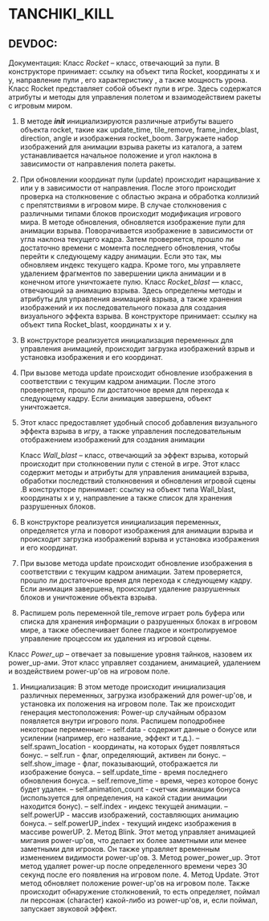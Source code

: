 # TANCHIKI_KILL 

## DEVDOC: 
Документация:
	Класс *Rocket* – класс, отвечающий за пули.
В конструкторе принимает: ссылку на объект типа  Rocket, координаты  х и у, направление пули , его характеристику , а также мощность урона.
             Класс Rocket представляет собой объект пули в игре. Здесь содержатся атрибуты и методы для управления полетом и взаимодействием ракеты с игровым миром.
1.	В методе *__init__*  инициализируются различные атрибуты вашего объекта rocket, такие как update_time, tile_remove, frame_index_blast, direction, angle и изображения rocket_boom. Загружаете набор изображений для анимации взрыва ракеты из каталога, а затем устанавливается начальное положение и угол наклона в зависимости от направления полета ракеты.
2.	 При обновлении координат пули (update) происходит наращивание x или y в зависимости от направления. После этого происходит проверка на столкновение с областью экрана и обработка коллизий с препятствиями в игровом мире. В случае столкновения с различными типами блоков происходит модификация игрового мира. В  методе обновления,  обновляется изображение пули для анимации взрыва.  Поворачивается изображение в зависимости от угла наклона текущего кадра. Затем  проверяется, прошло ли достаточно времени с момента последнего обновления, чтобы перейти к следующему кадру анимации. Если это так, мы обновляем индекс текущего кадра. Кроме того, мы управляете удалением фрагментов по завершении цикла анимации и в конечном итоге уничтожаете пулю.
Класс *Rocket_blast* — класс, отвечающий за анимацию взрыва. Здесь определены методы и атрибуты для управления анимацией взрыва, а также хранения изображений и их последовательного показа для создания визуального эффекта взрыва. В конструкторе принимает: ссылку на объект типа Rocket_blast, координаты x и y.
1.	В конструкторе реализуется инициализация переменных для управления анимацией, происходит загрузка изображений взрыв и  установка изображения и его координат.
2.	При вызове метода update происходит обновление изображения в соответствии с текущим кадром анимации. После этого проверяется, прошло ли достаточное время для перехода к следующему кадру. Если анимация завершена, объект уничтожается.
3.	Этот класс предоставляет удобный способ добавления визуального эффекта взрыва в игру, а также управления последовательным отображением изображений для создания анимации
	
	Класс *Wall_blast* – класс, отвечающий за эффект взрыва, который происходит при столкновении пули  с стеной в игре. Этот класс содержит методы и атрибуты для управления анимацией взрыва, обработки последствий столкновения и обновления игровой сцены .В конструкторе принимает: ссылку на объект типа Wall_blast, координаты x и y, направление  а также список для хранения разрушенных блоков.
1.	В конструкторе реализуется инициализация переменных, определяется угла и поворот изображения для анимации взрыва и происходит загрузка изображений взрыва и установка изображения и его координат.
2.	При вызове метода update происходит обновление изображения в соответствии с текущим кадром анимации. Затем проверяется, прошло ли достаточное время для перехода к следующему кадру. Если анимация завершена, происходит удаление разрушенных блоков и уничтожение объекта взрыва.
3.	Распишем роль переменной tile_remove играет роль буфера или списка для хранения информации о разрушенных блоках в игровом мире, а также обеспечивает более гладкое и контролируемое управление процессом их удаления из игровой сцены.

Класс *Power_up* – отвечает за повышение уровня тайнков, назовем их power_up-ами.
Этот класс управляет созданием, анимацией, удалением и воздействием power-up'ов на игровом поле.
1.	Инициализация: В этом методе происходит инициализация различных переменных, загрузка изображений для power-up'ов, и установка их положения на игровом поле. Так же происходит генерация местоположения: Power-up случайным образом появляется внутри игрового поля. Распишем поподробнее некоторые переменные:
	– self.data - содержит данные о бонусе или усилении (например, его название, эффект и т.д.).
 	– self.spawn_location - координаты, на которых будет появляться бонус.
– self.run - флаг, определяющий, активен ли бонус.
 – self.show_image - флаг, показывающий, отображается ли изображение бонуса. 
 – self.update_time - время последнего обновления бонуса.
 – self.remove_time - время, через которое бонус будет удален.
 – self.animation_count - счетчик анимации бонуса (используется для определения, на какой стадии анимации находится бонус).
 – self.index - индекс текущей анимации.
 – self.powerUP - массив изображений, составляющих анимацию бонуса.
 – self.powerUP_index - текущий индекс изображения в массиве powerUP.
	2. Метод Blink.  Этот метод управляет анимацией мигания power-up'ов, что делает их более заметными или менее заметными для игроков. Он также управляет временным изменением видимости power-up'ов.
	3. Метод power_power_up. Этот метод удаляет power-up после определенного времени через 30 секунд после его появления на игровом поле.
	4. Метод Update. Этот метод обновляет положение power-up'ов на игровом поле.
Также происходит обнаружение столкновений, то есть определяет, поймал ли персонаж (character) какой-либо из power-up'ов, и, если поймал, запускает звуковой эффект.

